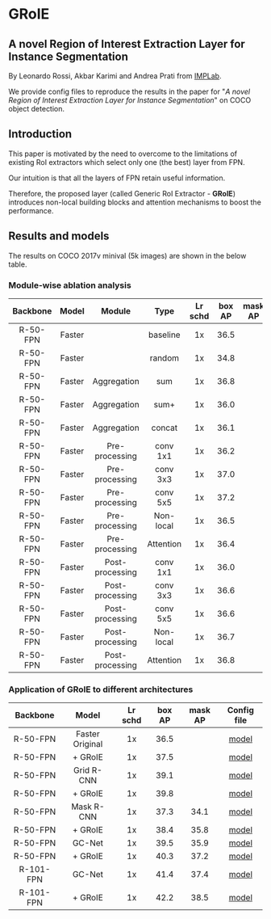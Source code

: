 # GRoIE

## A novel Region of Interest Extraction Layer for Instance Segmentation

By Leonardo Rossi, Akbar Karimi and Andrea Prati from
[IMPLab](http://implab.ce.unipr.it/).

We provide config files to reproduce the results in the paper for
"*A novel Region of Interest Extraction Layer for Instance Segmentation*"
on COCO object detection.

## Introduction

This paper is motivated by the need to overcome to the limitations of existing
RoI extractors which select only one (the best) layer from FPN.

Our intuition is that all the layers of FPN retain useful information.

Therefore, the proposed layer (called Generic RoI Extractor - **GRoIE**)
introduces non-local building blocks and attention mechanisms to boost the
performance.

## Results and models
The results on COCO 2017v minival (5k images) are shown in the below table.

### Module-wise ablation analysis

| Backbone  | Model  | Module          | Type      | Lr schd | box AP | mask AP | Config file                               |
| :-------: | :----: | :-------------: | :-------: | :-----: | :----: | :-----: | :---------------------------------------: |
| R-50-FPN  | Faster |                 | baseline  |   1x    |  36.5  |         | [model](./faster_rcnn_r50_fpn_1x-orig.py) |
| R-50-FPN  | Faster |                 | random    |   1x    |  34.8  |         | [model](./faster_rcnn_r50_fpn_1x-v1.py)   |
| R-50-FPN  | Faster | Aggregation     | sum       |   1x    |  36.8  |         | [model](./faster_rcnn_r50_fpn_1x-v2.py)   |
| R-50-FPN  | Faster | Aggregation     | sum+      |   1x    |  36.0  |         | [model](./faster_rcnn_r50_fpn_1x-v3.py)   |
| R-50-FPN  | Faster | Aggregation     | concat    |   1x    |  36.1  |         | [model](./faster_rcnn_r50_fpn_1x-v4.py)   |
| R-50-FPN  | Faster | Pre-processing  | conv 1x1  |   1x    |  36.2  |         | [model](./faster_rcnn_r50_fpn_1x-v5.py)   |
| R-50-FPN  | Faster | Pre-processing  | conv 3x3  |   1x    |  37.0  |         | [model](./faster_rcnn_r50_fpn_1x-v6.py)   |
| R-50-FPN  | Faster | Pre-processing  | conv 5x5  |   1x    |  37.2  |         | [model](./faster_rcnn_r50_fpn_1x-v7.py)   |
| R-50-FPN  | Faster | Pre-processing  | Non-local |   1x    |  36.5  |         | [model](./faster_rcnn_r50_fpn_1x-v8.py)   |
| R-50-FPN  | Faster | Pre-processing  | Attention |   1x    |  36.4  |         | [model](./faster_rcnn_r50_fpn_1x-v9.py)   |
| R-50-FPN  | Faster | Post-processing | conv 1x1  |   1x    |  36.0  |         | [model](./faster_rcnn_r50_fpn_1x-v10.py)  |
| R-50-FPN  | Faster | Post-processing | conv 3x3  |   1x    |  36.6  |         | [model](./faster_rcnn_r50_fpn_1x-v11.py)  |
| R-50-FPN  | Faster | Post-processing | conv 5x5  |   1x    |  36.6  |         | [model](./faster_rcnn_r50_fpn_1x-v12.py)  |
| R-50-FPN  | Faster | Post-processing | Non-local |   1x    |  36.7  |         | [model](./faster_rcnn_r50_fpn_1x-v13.py)  |
| R-50-FPN  | Faster | Post-processing | Attention |   1x    |  36.8  |         | [model](./faster_rcnn_r50_fpn_1x-v14.py)  |

### Application of GRoIE to different architectures

| Backbone  | Model            | Lr schd | box AP | mask AP | Config file                                                   |
| :-------: | :--------------: | :-----: | :----: | :-----: | :-----------------------------------------------------------: |
| R-50-FPN  | Faster Original  |   1x    |  36.5  |         | [model](./faster_rcnn_r50_fpn_1x-orig.py)                     |
| R-50-FPN  | + GRoIE          |   1x    |  37.5  |         | [model](./faster_rcnn_r50_fpn_1x-groie.py)                    |
| R-50-FPN  | Grid R-CNN       |   1x    |  39.1  |         | [model](./grid_rcnn_gn_head_r50_fpn_1x-orig.py)               |
| R-50-FPN  | + GRoIE          |   1x    |  39.8  |         | [model](./grid_rcnn_gn_head_r50_fpn_1x-groie.py)              |
| R-50-FPN  | Mask R-CNN       |   1x    |  37.3  |  34.1   | [model](./mask_rcnn_r50_fpn_1x-orig.py)                       |
| R-50-FPN  | + GRoIE          |   1x    |  38.4  |  35.8   | [model](./mask_rcnn_r50_fpn_1x-groie.py)                      |
| R-50-FPN  | GC-Net           |   1x    |  39.5  |  35.9   | [model](./mask_rcnn_r4_gcb_c3-c5_r50_fpn_syncbn_1x-orig.py)   |
| R-50-FPN  | + GRoIE          |   1x    |  40.3  |  37.2   | [model](./mask_rcnn_r4_gcb_c3-c5_r50_fpn_syncbn_1x-groie.py)  |
| R-101-FPN | GC-Net           |   1x    |  41.4  |  37.4   | [model](./mask_rcnn_r4_gcb_c3-c5_r101_fpn_syncbn_1x-orig.py)  |
| R-101-FPN | + GRoIE          |   1x    |  42.2  |  38.5   | [model](./mask_rcnn_r4_gcb_c3-c5_r101_fpn_syncbn_1x-groie.py) |
